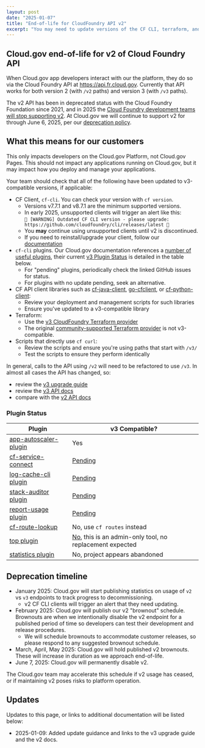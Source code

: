```yaml
---
layout: post
date: "2025-01-07"
title: "End-of-life for CloudFoundry API v2"
excerpt: "You may need to update versions of the CF CLI, terraform, and some other tools to support v3"
---
```


## Cloud.gov end-of-life for v2 of Cloud Foundry API

When Cloud.gov app developers interact with our the platform, they
do so via the Cloud Foundry API at <https://api.fr.cloud.gov>. Currently
that API works for both version 2 (with `/v2` paths) and version 3
(with `/v3` paths).

The v2 API has been in deprecated status with the Cloud Foundry
Foundation since 2021, and in 2025 the [Cloud Foundry development
teams will stop supporting v2](https://github.com/cloudfoundry/community/blob/main/toc/rfc/rfc-0032-cfapiv2-eol.md). At Cloud.gov we will continue
to support v2 for through June 6, 2025, per our 
[deprecation policy]({{site.baseurl}}/docs/technology/responsibilities/#deprecation-policy).


## What this means for our customers

This only impacts developers on the Cloud.gov Platform, not Cloud.gov Pages.
This should not impact any applications running on Cloud.gov, but it may
 impact how you deploy and manage your applications.

Your team should check that all of the following have been updated to v3-compatible
versions, if applicable:

* CF Client, `cf-cli`. You can check your version with `cf version`.
  * Versions v7.7.1 and v8.7.1 are the minimum supported versions.
  * In early 2025, unsupported clients will trigger an alert like this: \
  `🚨 [WARNING] Outdated CF CLI version - please upgrade: https://github.com/cloudfoundry/cli/releases/latest 🚨`
  * You **may** continue using unsupported clients until v2 is discontinued.
  * If you need to reinstall/upgrade your client, follow our [documentation]({{site.baseurl}}/docs/getting-started/setup/#set-up-the-command-line)
* `cf-cli` plugins. Our Cloud.gov documentation references a [number of useful plugins]({{site.baseurl}}docs/management/plugins/), their current [v3 Plugin Status](#plugin-status) is detailed in the table below.
  * For "pending" plugins, periodically check the linked GitHub issues for status.
  * For plugins with no update pending, seek an alternative.
* CF API client libraries such as [cf-java-client](https://github.com/cloudfoundry/cf-java-client), [go-cfclient](https://github.com/cloudfoundry/go-cfclient), or [cf-python-client](https://github.com/cloudfoundry-community/cf-python-client/issues/220):
  * Review your deployment and management scripts for such libraries
  * Ensure you've updated to a v3-compatible library
* Terraform:
  * Use the [v3 CloudFoundry Terraform provider](https://github.com/cloudfoundry/terraform-provider-cloudfoundry)
  * The original [community-supported Terraform provider](https://registry.terraform.io/providers/cloudfoundry-community/cloudfoundry/latest) is not v3-compatible.
* Scripts that directly use `cf curl`:
  * Review the scripts and ensure you're using paths that start with `/v3/`
  * Test the scripts to ensure they perform identically

In general, calls to the API using `/v2` will need to be refactored to use `/v3`. In almost all cases the API has changed, so:

* review the [v3 upgrade guide](https://v3-apidocs.cloudfoundry.org/index.html#upgrade-guide)
* review the [v3 API docs](https://v3-apidocs.cloudfoundry.org/)
* compare with the [v2 API docs](https://v2-apidocs.cloudfoundry.org/)

### Plugin Status

| Plugin | v3 Compatible? |
|----------------|------|
| [app-autoscaler-plugin](https://github.com/cloudfoundry/app-autoscaler-cli-plugin) | Yes |
| [cf-service-connect](https://github.com/cloud-gov/cf-service-connect) | [Pending](https://github.com/cloud-gov/cf-service-connect/issues/83) |
| [log-cache-cli plugin](https://github.com/cloudfoundry/log-cache-cli/issues/275) | [Pending](https://github.com/cloudfoundry/log-cache-cli/issues/275) |
| [stack-auditor plugin](https://github.com/cloudfoundry/stack-auditor/issues/86) | [Pending](https://github.com/cloudfoundry/stack-auditor/issues/86) |
| [report-usage plugin](https://github.com/aegershman/cf-report-usage-plugin) | [Pending](https://github.com/aegershman/cf-report-usage-plugin/issues/137) | 
| [cf-route-lookup](https://github.com/cloud-gov/cf-route-lookup) | No, use `cf routes` instead|
| [top plugin](https://github.com/ECSTeam/cloudfoundry-top-plugin) | [No](https://github.com/ECSTeam/cloudfoundry-top-plugin/issues/21), this is an admin-only tool, no replacement expected|
| [statistics plugin](https://github.com/swisscom/cf-statistics-plugin) | No, project appears  abandoned
  
## Deprecation timeline

* January 2025: Cloud.gov will start publishing statistics on usage of `v2` vs `v3` endpoints to track progress to decommissioning.
  * v2 CF CLI clients will trigger an alert that they need updating.
* February 2025: Cloud.gov will publish our v2 "brownout" schedule. Brownouts are when we intentionally disable the 
v2 endpoint for a published period of time so developers can test their development and release procedures.
  * We will schedule brownouts to accommodate customer releases, so please respond to any suggested brownout schedule.
* March, April, May 2025: Cloud.gov will hold published v2 brownouts. These will increase in duration as we approach end-of-life.
* June 7, 2025: Cloud.gov will permanently disable v2.

The Cloud.gov team may accelerate this schedule if v2 usage has ceased, or if maintaining v2 poses risks to platform operation.

## Updates

Updates to this page, or links to additional documentation will be listed below:

* 2025-01-09: Added update guidance and links to the v3 upgrade guide and the v2 docs.

